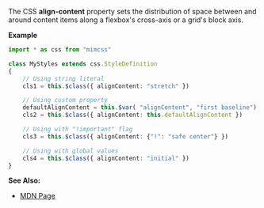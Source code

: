 The CSS **align-content** property sets the distribution of space between and around content items along a flexbox's cross-axis or a grid's block axis.

**Example**

```typescript
import * as css from "mimcss"

class MyStyles extends css.StyleDefinition
{
    // Using string literal
    cls1 = this.$class({ alignContent: "stretch" })

    // Using custom property
    defaultAlignContent = this.$var( "alignContent", "first baseline")
    cls2 = this.$class({ alignContent: this.defaultAlignContent })

    // Using with "!important" flag
    cls3 = this.$class({ alignContent: {"!": "safe center"} })

    // Using with global values
    cls4 = this.$class({ alignContent: "initial" })
}
```

**See Also:**
- <a href="https://developer.mozilla.org/en-US/docs/Web/CSS/align-content" target="mdn">MDN Page</a>

